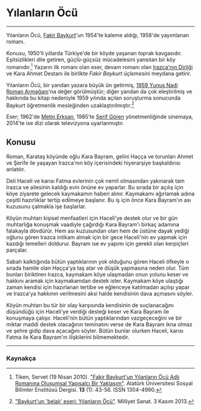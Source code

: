# Yılanların Öcü
---
Yılanların Öcü, [Fakir Baykurt](https://tr.wikipedia.org/wiki/Fakir_Baykurt)'un 1954'te kaleme aldığı, 1958'de yayımlanan romanı.

Konusu, 1950'li yıllarda Türkiye'de bir köyde yaşanan toprak kavgasıdır. Eşitsizlikleri dile getiren, güçlü-güçsüz mücadelesini yansıtan bir köy romanıdır.[^1]
Yazarın ilk romanı olan eser, devam romanı olan [Irazca'nın Dirliği](https://tr.wikipedia.org/wiki/Irazca%27n%C4%B1n_Dirli%C4%9Fi) ve Kara Ahmet Destanı ile birlikte *Fakir Baykurt üçlemesini* meydana getirir.

Yılanların Öcü, bir yandan yazara büyük ün getirmiş, [1959 Yunus Nadi Roman Armağanı](https://tr.wikipedia.org/wiki/Yunus_Nadi_Arma%C4%9Fan%C4%B1)'na değer görülmüştür; diğer yandan da çok eleştirilmiş ve hakkında bu kitap nedeniyle 1959 yılında açılan soruşturma sonucunda Baykurt öğretmenlik mesleğinden uzaklaştırılmıştır.[^2]

Eser; 1962'de [Metin Erksan](https://tr.wikipedia.org/wiki/Metin_Erksan), 1985'te [Şerif Gören](https://tr.wikipedia.org/wiki/%C5%9Eerif_G%C3%B6ren) yönetmenliğinde sinemaya, 2014'te ise dizi olarak televizyona uyarlanmıştır.


## Konusu

Roman, Karataş köyünde oğlu Kara Bayram, gelini Haçça ve torunları Ahmet ve Şerife ile yaşayan Irazca'nın köy içerisindeki hiyerarşiye başkaldırısı anlatılır.

Deli Haceli ve karısı Fatma evlerinin çok nemli olmasından yakınarak tam Irazca ve ailesinin kaldığı evin önüne ev yaparlar. Bu sırada bir açılış için köye ziyarete gelecek kaymakamın haberi alınır. Kaymakamı ağırlamak adına çeşitli hazırlıklar tertip edilmeye başlanır. Bu iş için önce Kara Bayram'ın ası kuzusunu çalmakla işe başlarlar.

Köyün muhtarı kişisel menfaatleri için Haceli'ye destek olur ve bir gün muhtarlığa konuşmak vaadiyle çağırdığı Kara Bayram'ı birkaç adamına falakayla dövdürür. Hem ası kuzusundan olan hem de üstüne dayak yediği oğlunu gören Irazca intikam almak için bir gece Haceli'nin ev yapmak için kazdığı temelleri doldurur. Bayram ise ev yapımı için gerekli olan kerpiçleri parçalar.

Sabah kalktığında bütün yaptıklarının yok olduğunu gören Haceli öfkeyle o sırada hamile olan Haçça'ya taş atar ve düşük yapmasına neden olur. Tüm bunları biriktiren Irazca, kaymakam köye ulaşmadan onun yolunu keser ve hakkını aramak için kaymakamdan destek ister. Kaymakam köye ulaştığı zaman kendisi için hazırlanan tertibe ve eğlenceye katılmadan açılışı yapar ve Irazca'ya hakkının verilmesini aksi halde kendisinin dava açmasını söyler.

Köyün muhtarı bu tür bir olay karşısında kendisinin de suçlanacağını düşündüğü için Haceli'ye verdiği desteği keser ve Kara Bayram ile konuşmaya çalışır. Haceli'nin bütün yaptıklarından vazgeçeceğini ve bir miktar maddi destek olacağının teminatını verse de Kara Bayram ikna olmaz ve şehre gidip dava açacağını söyler. Bütün bunlar olurken Haceli, karısı Fatma ile Kara Bayram'ın ilişkilerini bilmemektedir.

---
### Kaynakça
[^1]: Tiken, Servet (19 Nisan 2010). ["Fakir Baykurt'un Yılanların Öcü Adlı Romanına Oluşumsal Yapısalcı Bir Yaklaşım"](https://dergipark.org.tr/tr/pub/ataunisosbil/issue/2823/38098). Atatürk Üniversitesi Sosyal Bilimler Enstitüsü Dergisi. **13** (1): 43-56. ISSN 1304-4990.
[^2]: ["Baykurt'un 'belalı' eseri: Yılanların Öcü"](http://www.milliyetsanat.com/haberler/edebiyat/baykurt-un--belali--eseri---yilanlarin-ocu-/540). Milliyet Sanat. 3 Kasım 2013.
